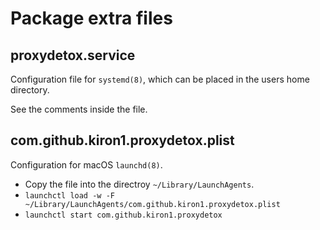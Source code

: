 # Package extra files

## proxydetox.service

Configuration file for `systemd(8)`, which can be placed in the users home
directory.

See the comments inside the file.

## com.github.kiron1.proxydetox.plist

Configuration for macOS `launchd(8)`.

- Copy the file into the directroy `~/Library/LaunchAgents`.
- `launchctl load -w -F ~/Library/LaunchAgents/com.github.kiron1.proxydetox.plist`
- `launchctl start com.github.kiron1.proxydetox`

